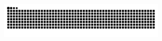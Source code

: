 <picture>
  <source media="(prefers-color-scheme: dark)" srcset="assets/snake-dark.svg" />
  <source media="(prefers-color-scheme: light)" srcset="assets/snake.svg" />
  <img alt="Contribution snake" src="assets/snake.svg" />
</picture>

